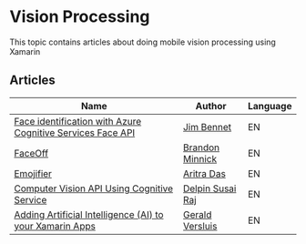 
# Vision Processing

This topic contains articles about doing mobile vision processing using Xamarin

## Articles

Name | Author | Language
---- | ------ | --------
[Face identification with Azure Cognitive Services Face API](https://www.jimbobbennett.io/face-identification-with-azure-faceapi/) | [Jim Bennet](https://twitter.com/jimbobbennett) | EN
[FaceOff](https://github.com/brminnick/FaceOff) | [Brandon Minnick](https://twitter.com/TheCodeTraveler) | EN
[Emojifier](https://gameofthreads.online/face-detection-sentiment-analysis-azure-xamarin/) | [Aritra Das](https://twitter.com/aritra__das) | EN
[Computer Vision API Using Cognitive Service](https://dzone.com/articles/xamarinforms-computer-vision-api-using-cognitive-s) | [Delpin Susai Raj](https://dzone.com/users/3052962/susairajs18.html) | EN
[Adding Artificial Intelligence (AI) to your Xamarin Apps](https://www.dotnetcurry.com/xamarin/smarter-xamarin-using-cognitive-services) | [Gerald Versluis](https://www.dotnetcurry.com/author/gerald-versluis) | EN

